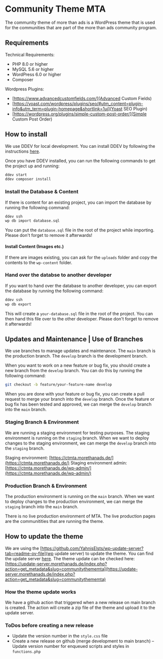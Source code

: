 # Community Theme MTA
The community theme of more than ads is a WordPress theme that is used for the communities that are part of the more than ads community program.

## Requirements
Technical Requirements:
- PHP 8.0 or higher
- MySQL 5.6 or higher
- WordPress 6.0 or higher
- Composer

Wordpress Plugins:
- [https://www.advancedcustomfields.com/](Advanced Custom Fields)
- [https://yoast.com/wordpress/plugins/seo/#utm_content=plugin-info&utm_term=plugin-homepage&shortlink=1uj](Yoast SEO Plugin)
- [https://wordpress.org/plugins/simple-custom-post-order/](Simple Custom Post Order)

## How to install 
We use DDEV for local development. You can install DDEV by following the instructions [here](https://ddev.readthedocs.io/en/stable/).

Once you have DDEV installed, you can run the following commands to get the project up and running:

```bash
ddev start
ddev composer install
```

### Install the Database & Content
If there is content for an existing project, you can import the database by running the following command:

```bash
ddev ssh 
wp db import database.sql
```
You can put the `database.sql` file in the root of the project while importing. Please don't forget to remove it afterwards! 

#### Install Content (Images etc.)
If there are images existing, you can ask for the `uploads` folder and copy the contents to the `wp-content` folder.


### Hand over the databse to another developer
If you want to hand over the database to another developer, you can export the database by running the following command:

```bash
ddev ssh
wp db export
```
This will create a `your-database.sql` file in the root of the project. You can then hand this file over to the other developer. Please don't forget to remove it afterwards!


## Updates and Maintenance | Use of Branches
We use branches to manage updates and maintenance. The `main` branch is the production branch. The `develop` branch is the development branch. 

When you want to work on a new feature or bug fix, you should create a new branch from the `develop` branch. You can do this by running the following command:

```bash
git checkout -b feature/your-feature-name develop
```

When you are done with your feature or bug fix, you can create a pull request to merge your branch into the `develop` branch. Once the feature or bug fix has been tested and approved, we can merge the `develop` branch into the `main` branch.

### Staging Branch & Environment
We are running a staging environment for testing purposes. The staging environment is running on the `staging` branch. When we want to deploy changes to the staging environment, we can merge the `develop` branch into the `staging` branch.

Staging environment: [https://ctmta.morethanads.de/](https://ctmta.morethanads.de/)
Staging environment admin: [https://ctmta.morethanads.de/wp-admin/](https://ctmta.morethanads.de/wp-admin/)

### Production Branch & Environment
The production environment is running on the `main` branch. When we want to deploy changes to the production environment, we can merge the `staging` branch into the `main` branch.

There is no live production environment of MTA. The live production pages are the communitities that are running the theme. 

## How to update the theme
We are using the [https://github.com/YahnisElsts/wp-update-server?tab=readme-ov-file](wp update server) to update the theme. You can find the update server [here](https://update-server.morethanads.de/index.php). 
The theme update can be checked here: [https://update-server.morethanads.de/index.php?action=get_metadata&slug=communitythememta](https://update-server.morethanads.de/index.php?action=get_metadata&slug=communitythememta)

### How the theme update works
We have a github action that triggered when a new release on main branch is created. The action will create a zip file of the theme and upload it to the update server.

### ToDos before creating a new release
- Update the version number in the `style.css` file
- Create a new release on github (merge development to main branch)
– Update version number for enqueued scripts and styles in `functions.php`









